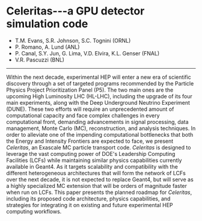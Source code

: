 # Celeritas---a GPU detector simulation code

- T.M. Evans, S.R. Johnson, S.C. Tognini (ORNL)
- P. Romano, A. Lund (ANL)
- P. Canal, S.Y. Jun, G. Lima, V.D. Elvira, K.L. Genser (FNAL)
- V.R. Pascuzzi (BNL)

- - -

Within the next decade, experimental HEP will enter a new era of scientific
discovery through a set of targeted programs recommended by the Particle
Physics Project Prioritization Panel (P5). The two main ones are the upcoming
High Luminosity LHC (HL-LHC), including the upgrade of its four main
experiments, along with the Deep Underground Neutrino Experiment (DUNE). These
two efforts will require an unprecedented amount of computational capacity and
face complex challenges in every computational front, demanding advancements in
signal processing, data management, Monte Carlo (MC), reconstruction, and
analysis techniques. In order to alleviate one of the impending computational
bottlenecks that both the Energy and Intensity Frontiers are expected to face,
we present _Celeritas_, an Exascale MC particle transport code.
_Celeritas_ is designed to leverage the vast computing power of DOE's
Leadership Computing Facilities (LCFs) while maintaining similar physics
capabilities currently available in Geant4.
As it targets scalability and compatibility with the
different heterogeneous architectures that will form the network of LCFs over
the next decade, it is not expected to replace Geant4, but will serve as a
highly specialized MC extension that will be orders of magnitude faster when
run on LCFs. This paper presents the planned roadmap for _Celeritas_,
including its proposed code architecture, physics capabilities, and strategies
for integrating it on existing and future experimental HEP computing workflows.
